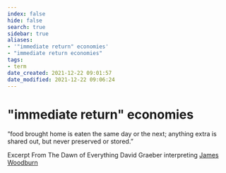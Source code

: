 ```yaml
---
index: false
hide: false
search: true
sidebar: true
aliases:
- '"immediate return" economies'
- "immediate return economies"
tags:
- term
date_created: 2021-12-22 09:01:57
date_modified: 2021-12-22 09:06:24
---
```


# "immediate return" economies
“food brought home is eaten the same day or the next; anything extra is shared out, but never preserved or stored.”

Excerpt From
The Dawn of Everything 
David Graeber
interpreting [James Woodburn](James%20Woodburn.md)